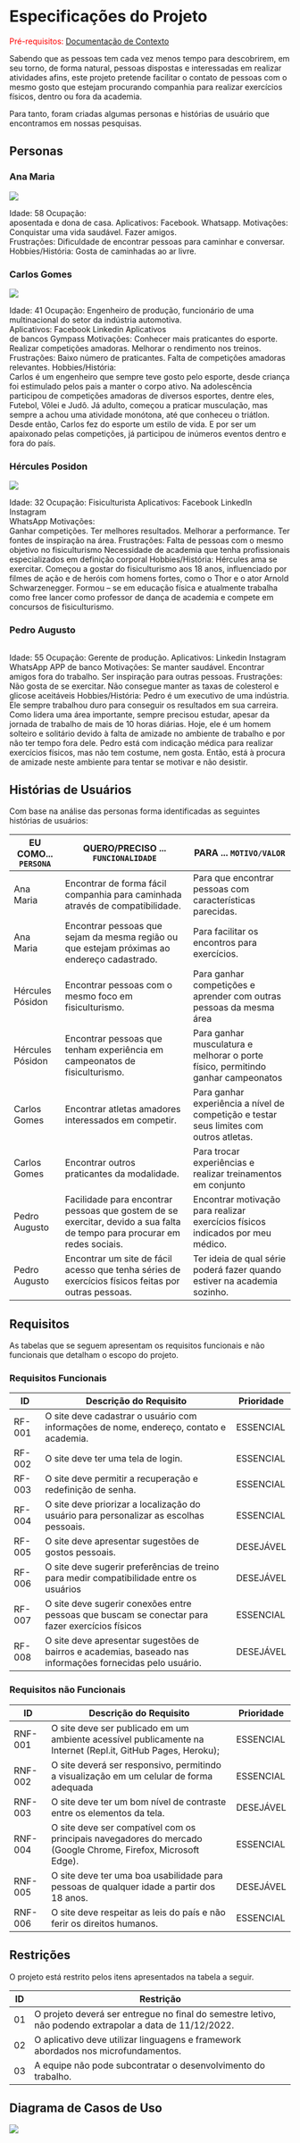 # Especificações do Projeto

<span style="color:red">Pré-requisitos: <a href="1-Documentação de Contexto.md"> Documentação de Contexto</a></span>

Sabendo que as pessoas tem cada vez menos tempo para descobrirem, em seu torno, de forma natural, pessoas dispostas e interessadas em realizar atividades afins, este projeto pretende facilitar o contato de pessoas com o mesmo gosto que estejam procurando companhia para realizar exercícios físicos, dentro ou fora da academia.   

Para tanto, foram criadas algumas personas e histórias de usuário que encontramos em nossas pesquisas. 

## Personas

### Ana Maria 

<img src= https://github.com/ICEI-PUC-Minas-PMV-ADS/pmv-ads-2022-2-e2-proj-int-t4-pmv-ads-2022-2-e2-proj-int-t4-academia/blob/bde1cf45c5765d40e14d0c12a705970a52b6ee14/docs/img/Ana%20Maria.jpg /> 

 

Idade: 58 
Ocupação:  
aposentada e dona de casa. 
Aplicativos: 
Facebook. 
Whatsapp. 
Motivações: 
Conquistar uma vida saudável. 
Fazer amigos.  
Frustrações: 
Dificuldade de encontrar pessoas para caminhar e conversar.
Hobbies/História: 
Gosta de caminhadas ao ar livre. 

### Carlos Gomes

<img src=https://github.com/ICEI-PUC-Minas-PMV-ADS/pmv-ads-2022-2-e2-proj-int-t4-pmv-ads-2022-2-e2-proj-int-t4-academia/blob/beecd28ad7a9596b5d322b105cca7de0e49487cd/docs/img/Carlos%20Gomes.jpg />

Idade: 41 
Ocupação: Engenheiro de produção, funcionário de uma multinacional do setor da indústria automotiva.   
Aplicativos: 
Facebook 
Linkedin 
Aplicativos  
de bancos 
Gympass 
Motivações: 
Conhecer mais praticantes do esporte. 
Realizar competições amadoras. 
Melhorar o rendimento nos treinos. 
Frustrações: 
Baixo número de praticantes. 
Falta de competições amadoras relevantes.
Hobbies/História:  
Carlos é um engenheiro que sempre teve gosto pelo esporte, desde criança foi estimulado pelos pais a manter o corpo ativo. Na adolescência participou de competições amadoras de diversos esportes, dentre eles, Futebol, Vôlei e Judô. Já adulto, começou a praticar musculação, mas sempre a achou uma atividade monótona, até que conheceu o triátlon. Desde então, Carlos fez do esporte um estilo de vida. E por ser um apaixonado pelas competições, já participou de inúmeros eventos dentro e fora do país. 

### Hércules Posidon 

<img src= />

Idade: 32 
Ocupação: Fisiculturista
Aplicativos: 
Facebook 
LinkedIn 
Instagram  
WhatsApp 
Motivações:  
Ganhar competições. 
Ter melhores resultados. 
Melhorar a performance. 
Ter fontes de inspiração na área. 
Frustrações: 
Falta de pessoas com o mesmo objetivo no fisiculturismo 
Necessidade de academia que tenha profissionais especializados em definição corporal
Hobbies/História: 
Hércules ama se exercitar. Começou a gostar do fisiculturismo aos 18 anos, influenciado por filmes de ação e de heróis com homens fortes, como o Thor e o ator Arnold Schwarzenegger. Formou – se em educação física e atualmente trabalha como free lancer como professor de dança de academia e compete em concursos de fisiculturismo. 
 
 ### Pedro Augusto
 
  <img />
  
 Idade: 55 
Ocupação: Gerente de produção. 
Aplicativos: 
Linkedin 
Instagram  
WhatsApp 
APP de banco
Motivações: 
Se manter saudável. 
Encontrar amigos fora do trabalho. 
Ser inspiração para outras pessoas. 
Frustrações: 
Não gosta de se exercitar. 
Não consegue manter as taxas de colesterol e glicose aceitáveis
Hobbies/História: 
Pedro é um executivo de uma indústria. Ele sempre trabalhou duro para conseguir os resultados em sua carreira. Como lidera uma área importante, sempre precisou estudar, apesar da jornada de trabalho de mais de 10 horas diárias. Hoje, ele é um homem solteiro e solitário devido à falta de amizade no ambiente de trabalho e por não ter tempo fora dele. Pedro está com indicação médica para realizar exercícios físicos, mas não tem costume, nem gosta. Então, está à procura de amizade neste ambiente para tentar se motivar e não desistir. 


## Histórias de Usuários

Com base na análise das personas forma identificadas as seguintes histórias de usuários:

|EU COMO... `PERSONA`| QUERO/PRECISO ... `FUNCIONALIDADE` |PARA ... `MOTIVO/VALOR`                 |
|--------------------|------------------------------------|----------------------------------------|
|Ana Maria           | Encontrar de forma fácil companhia para caminhada através de compatibilidade.  | Para que encontrar pessoas com características parecidas.      |
|Ana Maria           | Encontrar pessoas que sejam da mesma região ou que estejam próximas ao endereço cadastrado.                | Para facilitar os encontros para exercícios. |
| Hércules Pósidon| Encontrar pessoas com o mesmo foco em fisiculturismo.|Para ganhar competições e aprender com outras pessoas da mesma área|
|Hércules Pósidon| Encontrar pessoas que tenham experiência em campeonatos de fisiculturismo. |Para ganhar musculatura e melhorar o porte físico, permitindo ganhar campeonatos|
|Carlos Gomes|Encontrar atletas amadores interessados em competir. |Para ganhar experiência a nível de competição e testar seus limites com outros atletas.|
|Carlos Gomes| Encontrar outros praticantes da modalidade. |Para trocar experiências e realizar treinamentos em conjunto|
|Pedro Augusto|Facilidade para encontrar pessoas que gostem de se exercitar, devido a sua falta de tempo para procurar em redes sociais. |Encontrar motivação para realizar exercícios físicos indicados por meu médico. |
|Pedro Augusto|Encontrar um site de fácil acesso que tenha séries de exercícios físicos feitas por outras pessoas.|Ter ideia de qual série poderá fazer quando estiver na academia sozinho. |


## Requisitos

As tabelas que se seguem apresentam os requisitos funcionais e não funcionais que detalham o escopo do projeto.

### Requisitos Funcionais

|ID    | Descrição do Requisito  | Prioridade |
|------|-----------------------------------------|----|
|RF-001|O site deve cadastrar o usuário com informações de nome, endereço, contato e academia.  | ESSENCIAL | 
|RF-002|O site deve ter uma tela de login.    | ESSENCIAL |
|RF-003|O site deve permitir a recuperação e redefinição de senha.   | ESSENCIAL |
|RF-004| O site deve priorizar a localização do usuário para personalizar as escolhas pessoais. |ESSENCIAL  |
|RF-005| O site deve apresentar sugestões de gostos pessoais. | DESEJÁVEL |
|RF-006|O site deve sugerir preferências de treino para medir compatibilidade entre os usuários  | DESEJÁVEL | 
|RF-007| O site deve sugerir conexões entre pessoas que buscam se conectar para fazer exercícios físicos | ESSENCIAL | 
RF-008| O site deve apresentar sugestões de bairros e academias, baseado nas informações fornecidas pelo usuário.| DESEJÁVEL  |

### Requisitos não Funcionais

|ID     | Descrição do Requisito  |Prioridade |
|-------|-------------------------|----|
|RNF-001| O site deve ser publicado em um ambiente acessível publicamente na Internet (Repl.it, GitHub Pages, Heroku);| ESSENCIAL | 
|RNF-002|O site deverá ser responsivo, permitindo a visualização em um celular de forma adequada  | ESSENCIAL | 
|RNF-003| O site deve ter um bom nível de contraste entre os elementos da tela. |  DESEJÁVEL | 
|RNF-004| O site deve ser compatível com os principais navegadores do mercado (Google Chrome, Firefox, Microsoft Edge).  |  ESSENCIAL | 
|RNF-005| O site deve ter uma boa usabilidade para pessoas de qualquer idade a partir dos 18 anos.  |  DESEJÁVEL | 
|RNF-006| O site deve respeitar as leis do país e não ferir os direitos humanos.  |  ESSENCIAL | 


## Restrições

O projeto está restrito pelos itens apresentados na tabela a seguir.

|ID| Restrição                                             |
|--|-------------------------------------------------------|
|01| O projeto deverá ser entregue no final do semestre letivo, não podendo extrapolar a data de 11/12/2022. |
|02| O aplicativo deve utilizar linguagens e framework abordados nos microfundamentos.       |
|03| A equipe não pode subcontratar o desenvolvimento do trabalho.    |

## Diagrama de Casos de Uso

 <img src= https://github.com/ICEI-PUC-Minas-PMV-ADS/pmv-ads-2022-2-e2-proj-int-t4-pmv-ads-2022-2-e2-proj-int-t4-academia/blob/main/docs/img/diagrama%20projeto%20etapa%201.jpg />

